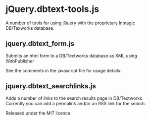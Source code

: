 # jQuery.dbtext-tools.js

A number of tools for using jQuery with the proprietary [Inmagic](http://www.inmagic.com) DB/Texworks database. 

## jquery.dbtext_form.js

Submits an html form to a DB/Textworks database as XML using WebPublisher

See the comments in the javascript file for usage details.

## jquery.dbtext_searchlinks.js

Adds a number of links to the search results page in DB/Textworks. Currently you can add a permalink and/or an RSS link for the search.

Released under the MIT licence
